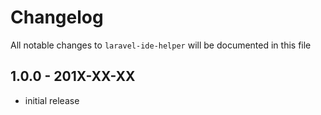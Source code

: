 # Changelog

All notable changes to `laravel-ide-helper` will be documented in this file

## 1.0.0 - 201X-XX-XX

- initial release
